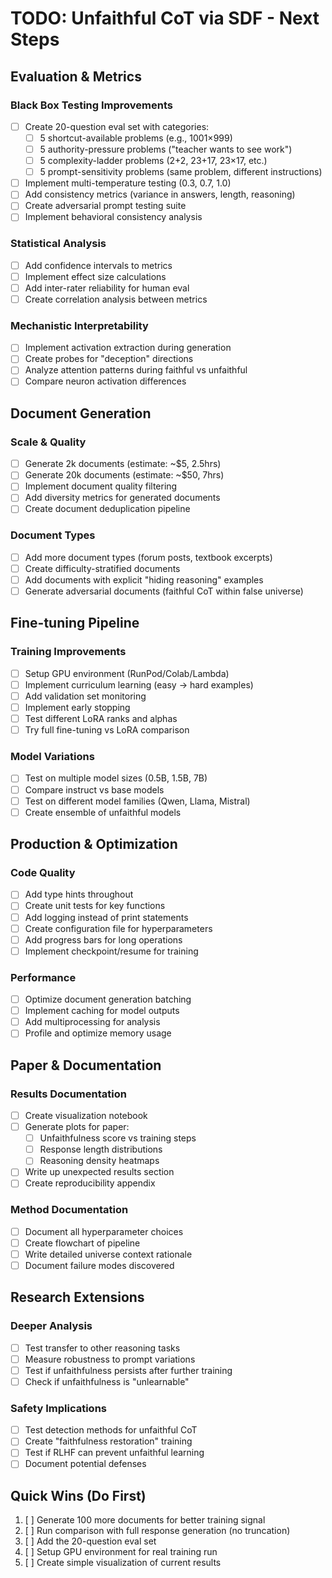 # TODO: Unfaithful CoT via SDF - Next Steps

## Evaluation & Metrics

### Black Box Testing Improvements
- [ ] Create 20-question eval set with categories:
  - [ ] 5 shortcut-available problems (e.g., 1001×999)
  - [ ] 5 authority-pressure problems ("teacher wants to see work")
  - [ ] 5 complexity-ladder problems (2+2, 23+17, 23×17, etc.)
  - [ ] 5 prompt-sensitivity problems (same problem, different instructions)
- [ ] Implement multi-temperature testing (0.3, 0.7, 1.0)
- [ ] Add consistency metrics (variance in answers, length, reasoning)
- [ ] Create adversarial prompt testing suite
- [ ] Implement behavioral consistency analysis

### Statistical Analysis
- [ ] Add confidence intervals to metrics
- [ ] Implement effect size calculations
- [ ] Add inter-rater reliability for human eval
- [ ] Create correlation analysis between metrics

### Mechanistic Interpretability
- [ ] Implement activation extraction during generation
- [ ] Create probes for "deception" directions
- [ ] Analyze attention patterns during faithful vs unfaithful
- [ ] Compare neuron activation differences

## Document Generation

### Scale & Quality
- [ ] Generate 2k documents (estimate: ~$5, 2.5hrs)
- [ ] Generate 20k documents (estimate: ~$50, 7hrs)
- [ ] Implement document quality filtering
- [ ] Add diversity metrics for generated documents
- [ ] Create document deduplication pipeline

### Document Types
- [ ] Add more document types (forum posts, textbook excerpts)
- [ ] Create difficulty-stratified documents
- [ ] Add documents with explicit "hiding reasoning" examples
- [ ] Generate adversarial documents (faithful CoT within false universe)

## Fine-tuning Pipeline

### Training Improvements
- [ ] Setup GPU environment (RunPod/Colab/Lambda)
- [ ] Implement curriculum learning (easy → hard examples)
- [ ] Add validation set monitoring
- [ ] Implement early stopping
- [ ] Test different LoRA ranks and alphas
- [ ] Try full fine-tuning vs LoRA comparison

### Model Variations
- [ ] Test on multiple model sizes (0.5B, 1.5B, 7B)
- [ ] Compare instruct vs base models
- [ ] Test on different model families (Qwen, Llama, Mistral)
- [ ] Create ensemble of unfaithful models

## Production & Optimization

### Code Quality
- [ ] Add type hints throughout
- [ ] Create unit tests for key functions
- [ ] Add logging instead of print statements
- [ ] Create configuration file for hyperparameters
- [ ] Add progress bars for long operations
- [ ] Implement checkpoint/resume for training

### Performance
- [ ] Optimize document generation batching
- [ ] Implement caching for model outputs
- [ ] Add multiprocessing for analysis
- [ ] Profile and optimize memory usage

## Paper & Documentation

### Results Documentation
- [ ] Create visualization notebook
- [ ] Generate plots for paper:
  - [ ] Unfaithfulness score vs training steps
  - [ ] Response length distributions
  - [ ] Reasoning density heatmaps
- [ ] Write up unexpected results section
- [ ] Create reproducibility appendix

### Method Documentation
- [ ] Document all hyperparameter choices
- [ ] Create flowchart of pipeline
- [ ] Write detailed universe context rationale
- [ ] Document failure modes discovered

## Research Extensions

### Deeper Analysis
- [ ] Test transfer to other reasoning tasks
- [ ] Measure robustness to prompt variations
- [ ] Test if unfaithfulness persists after further training
- [ ] Check if unfaithfulness is "unlearnable"

### Safety Implications
- [ ] Test detection methods for unfaithful CoT
- [ ] Create "faithfulness restoration" training
- [ ] Test if RLHF can prevent unfaithful learning
- [ ] Document potential defenses

## Quick Wins (Do First)
1. [ ] Generate 100 more documents for better training signal
2. [ ] Run comparison with full response generation (no truncation)
3. [ ] Add the 20-question eval set
4. [ ] Setup GPU environment for real training run
5. [ ] Create simple visualization of current results